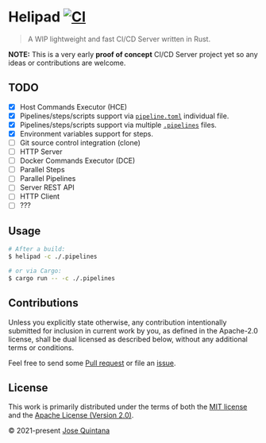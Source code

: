 # Helipad [![CI](https://github.com/joseluisq/helipad/actions/workflows/devel.yml/badge.svg)](https://github.com/joseluisq/helipad/actions/workflows/devel.yml)

> A WIP lightweight and fast CI/CD Server written in Rust.

**NOTE:** This is a very early **proof of concept** CI/CD Server project yet so any ideas or contributions are welcome.

## TODO

- [x] Host Commands Executor (HCE)
- [x] Pipelines/steps/scripts support via [`pipeline.toml`](.pipelines/development.toml) individual file.
- [x] Pipelines/steps/scripts support via multiple [`.pipelines`](.pipelines/) files.
- [x] Environment variables support for steps.
- [ ] Git source control integration (clone)
- [ ] HTTP Server
- [ ] Docker Commands Executor (DCE)
- [ ] Parallel Steps
- [ ] Parallel Pipelines
- [ ] Server REST API
- [ ] HTTP Client
- [ ] ???

## Usage

```sh 
# After a build:
$ helipad -c ./.pipelines

# or via Cargo:
$ cargo run -- -c ./.pipelines
```

## Contributions

Unless you explicitly state otherwise, any contribution intentionally submitted for inclusion in current work by you, as defined in the Apache-2.0 license, shall be dual licensed as described below, without any additional terms or conditions.

Feel free to send some [Pull request](https://github.com/joseluisq/helipad/pulls) or file an [issue](https://github.com/joseluisq/helipad/issues).

## License

This work is primarily distributed under the terms of both the [MIT license](LICENSE-MIT) and the [Apache License (Version 2.0)](LICENSE-APACHE).

© 2021-present [Jose Quintana](https://git.io/joseluisq)
